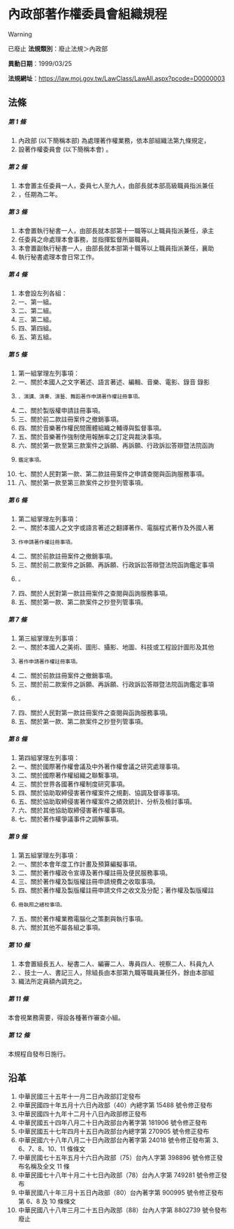# 內政部著作權委員會組織規程


> [!WARNING]
> 已廢止
**法規類別**：廢止法規＞內政部

**異動日期**：1999/03/25  

**法規網址**：https://law.moj.gov.tw/LawClass/LawAll.aspx?pcode=D0000003



## 法條
##### 第 1 條
1. 內政部 (以下簡稱本部) 為處理著作權業務，依本部組織法第九條規定，
1. 設著作權委員會 (以下簡稱本會) 。                                

##### 第 2 條
1. 本會置主任委員一人，委員七人至九人，由部長就本部高級職員指派兼任
1. ，任期為二年。                                                  

##### 第 3 條
1. 本會置執行秘書一人，由部長就本部第十一職等以上職員指派兼任，承主
1. 任委員之命處理本會事務，並指揮監督所屬職員。                    
1. 本會置副執行秘書一人，由部長就本部第十職等以上職員指派兼任，襄助
1. 執行秘書處理本會日常工作。                                      

##### 第 4 條
1. 本會設左列各組：                                                
1. 一、第一組。                                                    
1. 二、第二組。                                                    
1. 三、第二組。                                                    
1. 四、第四組。                                                    
1. 五、第五組。                                                    

##### 第 5 條
1. 第一組掌理左列事項：                                            
1. 一、關於本國人之文字著述、語言著述、編輯、音樂、電影、錄音  錄影
1.     、演講、演奏、演藝、舞蹈著作申請著作權註冊事項。            
1. 二、關於製版權申請註冊事項。                                    
1. 三、關於前二款註冊案件之撤銷事項。                              
1. 四、關於音樂著作權民間團體組織之輔導與監督事項。                
1. 五、關於音樂著作強制使用報酬率之訂定與裁決事項。                
1. 六、關於第一款至第三款案件之訴願、再訴願、行政訴訟答辯暨法院函詢
1.     鑑定事項。                                                  
1. 七、關於人民對第一款、第二款註冊案件之申請查閱與函詢服務事項。  
1. 八、關於第一款至第三款案件之抄登列管事項。                      

##### 第 6 條
1. 第二組掌理左列事項：                                            
1. 一、關於本國人之文字或語言著述之翻譯著作、電腦程式著作及外國人著
1.     作申請著作權註冊事項。                                      
1. 二、關於前款註冊案件之撤銷事項。                                
1. 三、關於前二款案件之訴願、再訴願、行政訴訟答辯暨法院函詢鑑定事項
1.     。                                                          
1. 四、關於人民對第一款註冊案件之查閱與函詢服務事項。              
1. 五、關於第一款、第二款案件之抄登列管事項。                      

##### 第 7 條
1. 第三組掌理左列事項：                                            
1. 一、關於本國人之美術、圖形、攝影、地圖、科技或工程設計圖形及其他
1.     著作申請著作權註冊事項。                                    
1. 二、關於前款註冊案件之撤銷事項。                                
1. 三、關於前二款案件之訴願、再訴願、行政訴訟答辯暨法院函詢鑑定事項
1.     。                                                          
1. 四、關於人民對第一款註冊案件之查閱與函詢服務事項。              
1. 五、關於第一款、第二款案件之抄登列管事項。                      

##### 第 8 條
1. 第四組掌理左列事項：                                            
1. 一、關於國際著作權會議及中外著作權會議之研究處理事項。          
1. 二、關於國際著作權組織之聯繫事項。                              
1. 三、關於世界各國著作權制度研究事項。                            
1. 四、關於協助取締侵害著作權案件之規劃、協調及督導事項。          
1. 五、關於協助取締侵害著作權案件之績效統計、分析及檢討事項。      
1. 六、關於其他協助取締侵害著作權事項。                            
1. 七、關於著作權爭議事件之調解事項。                              

##### 第 9 條
1. 第五組掌理左列事項：                                            
1. 一、關於本會年度工作計畫及預算編擬事項。                        
1. 二、關於著作權政令宣導及著作權註冊及便民服務事項。              
1. 三、關於著作權及製版權註冊申請規費之收取事項。                  
1. 四、關於著作權及製版權註冊申請文件之收文及分配；著作權及製版權註
1.     冊執照之繕校事項。                                          
1. 五、關於著作權業務電腦化之策劃與執行事項。                      
1. 六、關於其他不屬各組之事項。                                    

##### 第 10 條
1. 本會置組長五人、秘書二人、編審二人、專員四人、視察二人、科員九人
1. 、技士一人、書記三人，除組長由本部第九職等職員兼任外，餘由本部組
1. 織法所定員額內調充之。                                          

##### 第 11 條
本會視業務需要，得設各種著作審查小組。                          

##### 第 12 條
本規程自發布日施行。                                            

## 沿革
1. 中華民國三十五年十一月二日內政部訂定發布
1. 中華民國四十年五月十六日內政部（40）內總字第 15488  號令修正發布
1. 中華民國四十九年十二月十八日內政部修正發布
1. 中華民國五十四年八月二十日內政部台內著字第 181906 號令修正發布
1. 中華民國五十七年四月十五日內政部台內總字第 270905 號令修正發布
1. 中華民國六十八年八月二十日內政部台內著字第 24018  號令修正發布第 3、6、7、8、10、11 條條文
1. 中華民國七十五年五月十六日內政部（75）台內人字第 398896 號令修正發布名稱及全文 11 條
1. 中華民國七十八年十月二十七日內政部（78）台內人字第 749281 號令修正發布
1. 中華民國八十年三月十五日內政部（80）台內著字第 900995 號令修正發布第 6、8 及 10 條條文
1.  中華民國八十八年三月二十五日內政部（88）台內人字第 8802739  號令發布廢止
